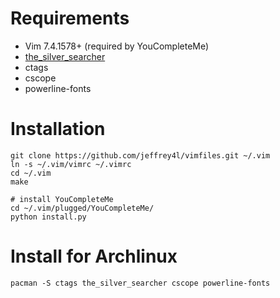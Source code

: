 # Requirements

* Vim 7.4.1578+ (required by YouCompleteMe)
* [the_silver_searcher](https://github.com/ggreer/the_silver_searcher)
* ctags
* cscope
* powerline-fonts

# Installation

    git clone https://github.com/jeffrey4l/vimfiles.git ~/.vim
    ln -s ~/.vim/vimrc ~/.vimrc
    cd ~/.vim
    make

    # install YouCompleteMe
    cd ~/.vim/plugged/YouCompleteMe/
    python install.py

# Install for Archlinux

    pacman -S ctags the_silver_searcher cscope powerline-fonts
